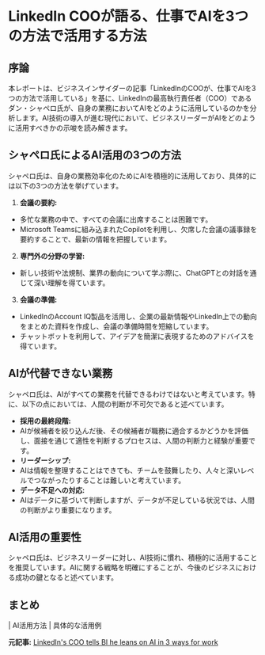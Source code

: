 # LinkedIn COOが語る、仕事でAIを3つの方法で活用する方法

## 序論

本レポートは、ビジネスインサイダーの記事「LinkedInのCOOが、仕事でAIを3つの方法で活用している」を基に、LinkedInの最高執行責任者（COO）であるダン・シャペロ氏が、自身の業務においてAIをどのように活用しているのかを分析します。AI技術の導入が進む現代において、ビジネスリーダーがAIをどのように活用すべきかの示唆を読み解きます。

## シャペロ氏によるAI活用の3つの方法

シャペロ氏は、自身の業務効率化のためにAIを積極的に活用しており、具体的には以下の3つの方法を挙げています。

1. **会議の要約:**
 * 多忙な業務の中で、すべての会議に出席することは困難です。
 * Microsoft Teamsに組み込まれたCopilotを利用し、欠席した会議の議事録を要約することで、最新の情報を把握しています。

2. **専門外の分野の学習:**
 * 新しい技術や法規制、業界の動向について学ぶ際に、ChatGPTとの対話を通じて深い理解を得ています。

3. **会議の準備:**
 * LinkedInのAccount IQ製品を活用し、企業の最新情報やLinkedIn上での動向をまとめた資料を作成し、会議の準備時間を短縮しています。
 * チャットボットを利用して、アイデアを簡潔に表現するためのアドバイスを得ています。

## AIが代替できない業務

シャペロ氏は、AIがすべての業務を代替できるわけではないと考えています。特に、以下の点においては、人間の判断が不可欠であると述べています。

* **採用の最終段階:**
 * AIが候補者を絞り込んだ後、その候補者が職務に適合するかどうかを評価し、面接を通じて適性を判断するプロセスは、人間の判断力と経験が重要です。
* **リーダーシップ:**
 * AIは情報を整理することはできても、チームを鼓舞したり、人々と深いレベルでつながったりすることは難しいと考えています。
* **データ不足への対応:**
 * AIはデータに基づいて判断しますが、データが不足している状況では、人間の判断がより重要になります。

## AI活用の重要性

シャペロ氏は、ビジネスリーダーに対し、AI技術に慣れ、積極的に活用することを推奨しています。AIに関する戦略を明確にすることが、今後のビジネスにおける成功の鍵となると述べています。

## まとめ

| AI活用方法 | 具体的な活用例 

**元記事:** [LinkedIn's COO tells BI he leans on AI in 3 ways for work](https://www.businessinsider.nl/linkedins-coo-tells-bi-he-leans-on-ai-in-3-ways-for-work/)